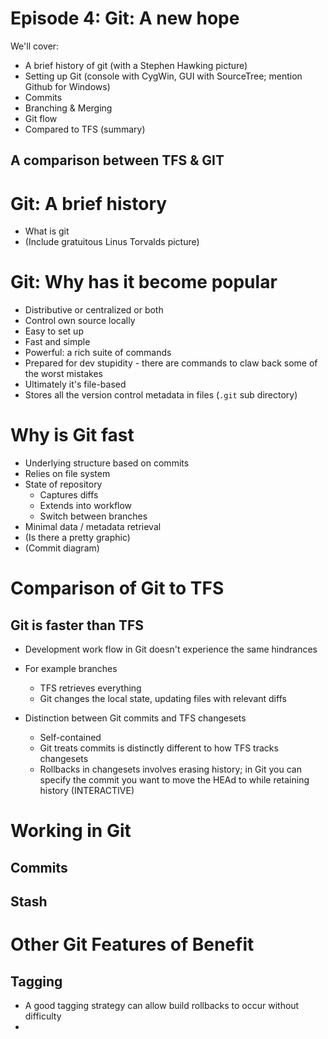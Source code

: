 # Episode 4: Git: A new hope

We'll cover:

* A brief history of git (with a Stephen Hawking picture)
* Setting up Git (console with CygWin, GUI with SourceTree; mention Github for Windows)
* Commits
* Branching & Merging
* Git flow
* Compared to TFS
(summary)

## A comparison between TFS & GIT

# Git: A brief history

* What is git
* (Include gratuitous Linus Torvalds picture)

# Git: Why has it become popular

* Distributive or centralized or both
* Control own source locally
* Easy to set up
* Fast and simple
* Powerful: a rich suite of commands
* Prepared for dev stupidity - there are commands to claw back some of the worst mistakes
* Ultimately it's file-based
* Stores all the version control metadata in files (`.git` sub directory)

# Why is Git fast

* Underlying structure based on commits
* Relies on file system
* State of repository
	- Captures diffs
	- Extends into workflow
	- Switch between branches
* Minimal data / metadata retrieval
* (Is there a pretty graphic)
* (Commit diagram)

# Comparison of Git to TFS

## Git is faster than TFS

* Development work flow in Git doesn't experience the same hindrances
* For example branches
	- TFS retrieves everything
	- Git changes the local state, updating files with relevant diffs

* Distinction between Git commits and TFS changesets
	- Self-contained
	- Git treats commits is distinctly different to how TFS tracks changesets
	- Rollbacks in changesets involves erasing history; in Git you can specify the commit you want to move the HEAd to while retaining history (INTERACTIVE)

# Working in Git

## Commits

## Stash

# Other Git Features of Benefit

## Tagging

* A good tagging strategy can allow build rollbacks to occur without difficulty
* 
